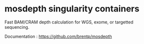 # mosdepth singularity containers

Fast BAM/CRAM depth calculation for WGS, exome, or targetted sequencing.

Documentation : https://github.com/brentp/mosdepth
